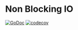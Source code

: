 # Non Blocking IO
[![GoDoc](https://godoc.org/github.com/kontera-technologies/non-blocking-io?status.svg)](https://godoc.org/github.com/kontera-technologies/non-blocking-io)
[![codecov](https://codecov.io/gh/kontera-technologies/non-blocking-io/branch/master/graph/badge.svg)](https://codecov.io/gh/kontera-technologies/non-blocking-io)

